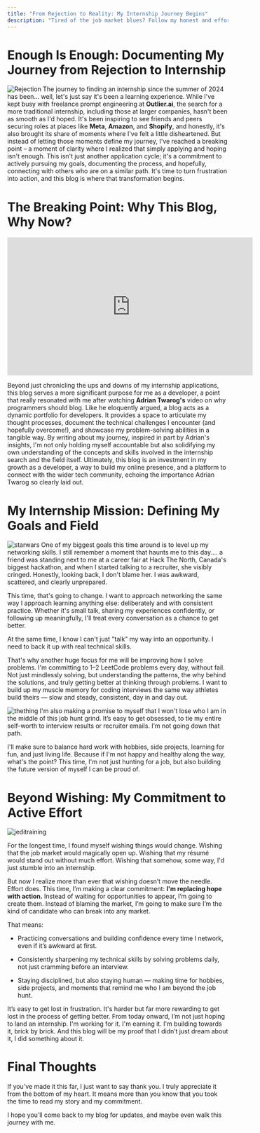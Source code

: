 ```yaml
---
title: "From Rejection to Reality: My Internship Journey Begins"
description: "Tired of the job market blues? Follow my honest and effort-filled journey as I blog my way to an internship."
---
```



# Enough Is Enough: Documenting My Journey from Rejection to Internship
![Rejection](https://gtmnow.com/wp-content/uploads/overcoming-sales-rejection-1024x541.jpg)
The journey to finding an internship since the summer of 2024 has been... well, let's just say it's been a learning experience. While I've kept busy with freelance prompt engineering at **Outlier.ai**, the search for a more traditional internship, including those at larger companies, hasn't been as smooth as I'd hoped. It's been inspiring to see friends and peers securing roles at places like **Meta**, **Amazon**, and **Shopify**, and honestly, it's also brought its share of moments where I've felt a little disheartened. But instead of letting those moments define my journey, I've reached a breaking point – a moment of clarity where I realized that simply applying and hoping isn't enough. This isn't just another application cycle; it's a commitment to actively pursuing my goals, documenting the process, and hopefully, connecting with others who are on a similar path. It's time to turn frustration into action, and this blog is where that transformation begins.

# The Breaking Point: Why This Blog, Why Now?
<iframe width="560" height="315" src="https://www.youtube.com/embed/fxLFjOa-9UY" title="YouTube video player" frameborder="0" allow="accelerometer; autoplay; clipboard-write; encrypted-media; gyroscope; picture-in-picture; web-share" allowfullscreen></iframe>

Beyond just chronicling the ups and downs of my internship applications, this blog serves a more significant purpose for me as a developer, a point that really resonated with me after watching **Adrian Twarog's** video on why programmers should blog. Like he eloquently argued, a blog acts as a dynamic portfolio for developers. It provides a space to articulate my thought processes, document the technical challenges I encounter (and hopefully overcome!), and showcase my problem-solving abilities in a tangible way. By writing about my journey, inspired in part by Adrian's insights, I'm not only holding myself accountable but also solidifying my own understanding of the concepts and skills involved in the internship search and the field itself. Ultimately, this blog is an investment in my growth as a developer, a way to build my online presence, and a platform to connect with the wider tech community, echoing the importance Adrian Twarog so clearly laid out.

# My Internship Mission: Defining My Goals and Field

![starwars](https://pbs.twimg.com/media/F0tk7hgX0AIF28V.jpg)
One of my biggest goals this time around is to level up my networking skills.
I still remember a moment that haunts me to this day.... a friend was standing next to me at a career fair at Hack The North, Canada's biggest hackathon, and when I started talking to a recruiter, she visibly cringed. Honestly, looking back, I don't blame her. I was awkward, scattered, and clearly unprepared.

This time, that's going to change. I want to approach networking the same way I approach learning anything else: deliberately and with consistent practice. Whether it's small talk, sharing my experiences confidently, or following up meaningfully, I'll treat every conversation as a chance to get better.

At the same time, I know I can't just "talk" my way into an opportunity. I need to back it up with real technical skills.

That's why another huge focus for me will be improving how I solve problems. I'm committing to 1–2 LeetCode problems every day, without fail. Not just mindlessly solving, but understanding the patterns, the why behind the solutions, and truly getting better at thinking through problems. I want to build up my muscle memory for coding interviews the same way athletes build theirs — slow and steady, consistent, day in and day out.

![thething](https://allthingslearning.wordpress.com/wp-content/uploads/2012/08/ok-heres-the-thing.png?w=848)
I'm also making a promise to myself that I won't lose who I am in the middle of this job hunt grind.
It’s easy to get obsessed, to tie my entire self-worth to interview results or recruiter emails. I’m not going down that path.

I'll make sure to balance hard work with hobbies, side projects, learning for fun, and just living life. Because if I'm not happy and healthy along the way, what's the point? This time, I'm not just hunting for a job, but also building the future version of myself I can be proud of.


# Beyond Wishing: My Commitment to Active Effort

![jeditraining](https://media1.giphy.com/media/v1.Y2lkPTc5MGI3NjExeDBscG9xbjh3end6bGd1azQ0YnplcGg2d3hjdzY0dDMwZmVqNzA1aSZlcD12MV9pbnRlcm5hbF9naWZfYnlfaWQmY3Q9Zw/E77YW2DDl3cMo/giphy.gif)

For the longest time, I found myself wishing things would change. Wishing that the job market would magically open up. Wishing that my résumé would stand out without much effort. Wishing that somehow, some way, I'd just stumble into an internship.

But now I realize more than ever that wishing doesn’t move the needle. Effort does. This time, I’m making a clear commitment: **I'm replacing hope with action.** Instead of waiting for opportunities to appear, I’m going to create them. Instead of blaming the market, I’m going to make sure I’m the kind of candidate who can break into any market.

That means:

- Practicing conversations and building confidence every time I network, even if it’s awkward at first.

- Consistently sharpening my technical skills by solving problems daily, not just cramming before an interview.

- Staying disciplined, but also staying human — making time for hobbies, side projects, and moments that remind me who I am beyond the job hunt.

It’s easy to get lost in frustration. It's harder but far more rewarding to get lost in the process of getting better. From today onward, I’m not just hoping to land an internship. I'm working for it. I'm earning it. I'm building towards it, brick by brick. And this blog will be my proof that I didn’t just dream about it, I did something about it.

# Final Thoughts

If you’ve made it this far, I just want to say thank you. I truly appreciate it from the bottom of my heart. It means more than you know that you took the time to read my story and my commitment.

I hope you’ll come back to my blog for updates, and maybe even walk this journey with me.

